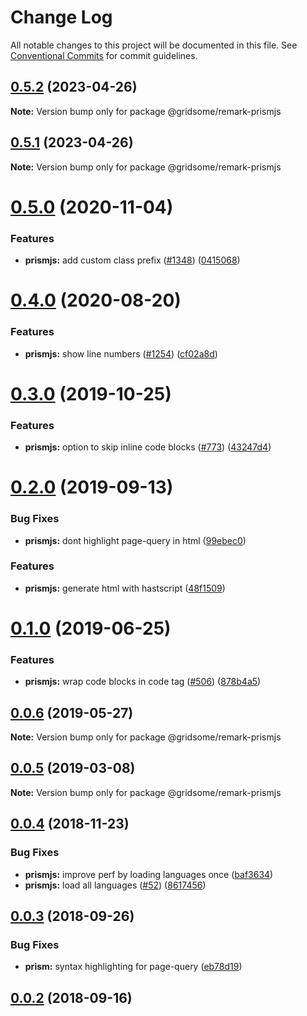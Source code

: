 # Change Log

All notable changes to this project will be documented in this file.
See [Conventional Commits](https://conventionalcommits.org) for commit guidelines.

## [0.5.2](https://github.com/gridsome/gridsome/tree/master/packages/remark-prismjs/compare/@gridsome/remark-prismjs@0.5.1...@gridsome/remark-prismjs@0.5.2) (2023-04-26)

**Note:** Version bump only for package @gridsome/remark-prismjs





## [0.5.1](https://github.com/gridsome/gridsome/tree/master/packages/remark-prismjs/compare/@gridsome/remark-prismjs@0.5.0...@gridsome/remark-prismjs@0.5.1) (2023-04-26)

**Note:** Version bump only for package @gridsome/remark-prismjs





# [0.5.0](https://github.com/gridsome/gridsome/tree/master/packages/remark-prismjs/compare/@gridsome/remark-prismjs@0.4.0...@gridsome/remark-prismjs@0.5.0) (2020-11-04)


### Features

* **prismjs:** add custom class prefix ([#1348](https://github.com/gridsome/gridsome/tree/master/packages/remark-prismjs/issues/1348)) ([0415068](https://github.com/gridsome/gridsome/tree/master/packages/remark-prismjs/commit/0415068ab8e590a25c6306334782c199f388cdb4))





# [0.4.0](https://github.com/gridsome/gridsome/tree/master/packages/remark-prismjs/compare/@gridsome/remark-prismjs@0.3.0...@gridsome/remark-prismjs@0.4.0) (2020-08-20)


### Features

* **prismjs:** show line numbers ([#1254](https://github.com/gridsome/gridsome/tree/master/packages/remark-prismjs/issues/1254)) ([cf02a8d](https://github.com/gridsome/gridsome/tree/master/packages/remark-prismjs/commit/cf02a8d91763b812fad990b6335c2d64b50f153a))





# [0.3.0](https://github.com/gridsome/gridsome/tree/master/packages/remark-prismjs/compare/@gridsome/remark-prismjs@0.2.0...@gridsome/remark-prismjs@0.3.0) (2019-10-25)


### Features

* **prismjs:** option to skip inline code blocks ([#773](https://github.com/gridsome/gridsome/tree/master/packages/remark-prismjs/issues/773)) ([43247d4](https://github.com/gridsome/gridsome/tree/master/packages/remark-prismjs/commit/43247d4))





# [0.2.0](https://github.com/gridsome/gridsome/tree/master/packages/remark-prismjs/compare/@gridsome/remark-prismjs@0.1.0...@gridsome/remark-prismjs@0.2.0) (2019-09-13)


### Bug Fixes

* **prismjs:** dont highlight page-query in html ([99ebec0](https://github.com/gridsome/gridsome/tree/master/packages/remark-prismjs/commit/99ebec0))


### Features

* **prismjs:** generate html with hastscript ([48f1509](https://github.com/gridsome/gridsome/tree/master/packages/remark-prismjs/commit/48f1509))





# [0.1.0](https://github.com/gridsome/gridsome/tree/master/packages/remark-prismjs/compare/@gridsome/remark-prismjs@0.0.6...@gridsome/remark-prismjs@0.1.0) (2019-06-25)


### Features

* **prismjs:** wrap code blocks in code tag ([#506](https://github.com/gridsome/gridsome/tree/master/packages/remark-prismjs/issues/506)) ([878b4a5](https://github.com/gridsome/gridsome/tree/master/packages/remark-prismjs/commit/878b4a5))





## [0.0.6](https://github.com/gridsome/gridsome/tree/master/packages/remark-prismjs/compare/@gridsome/remark-prismjs@0.0.5...@gridsome/remark-prismjs@0.0.6) (2019-05-27)

**Note:** Version bump only for package @gridsome/remark-prismjs





## [0.0.5](https://github.com/gridsome/gridsome/tree/master/packages/remark-prismjs/compare/@gridsome/remark-prismjs@0.0.4...@gridsome/remark-prismjs@0.0.5) (2019-03-08)

**Note:** Version bump only for package @gridsome/remark-prismjs







<a name="0.0.4"></a>
## [0.0.4](https://github.com/gridsome/gridsome/compare/@gridsome/remark-prismjs@0.0.3...@gridsome/remark-prismjs@0.0.4) (2018-11-23)


### Bug Fixes

* **prismjs:** improve perf by loading languages once ([baf3634](https://github.com/gridsome/gridsome/commit/baf3634))
* **prismjs:** load all languages ([#52](https://github.com/gridsome/gridsome/issues/52)) ([8617456](https://github.com/gridsome/gridsome/commit/8617456))


<a name="0.0.3"></a>
## [0.0.3](https://github.com/gridsome/gridsome/compare/142896c2454016dc989a7872faffec7263fc658c...@gridsome/remark-prismjs@0.0.3) (2018-09-26)


### Bug Fixes

* **prism:** syntax highlighting for page-query ([eb78d19](https://github.com/gridsome/gridsome/commit/eb78d19))



<a name="0.0.2"></a>
## [0.0.2](https://github.com/gridsome/gridsome/compare/142896c2454016dc989a7872faffec7263fc658c...@gridsome/remark-prismjs@0.0.3) (2018-09-16)
